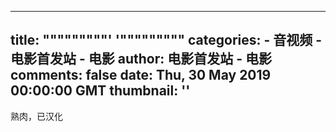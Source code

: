 
---
title: """""""""' '"""""""""
categories: 
    - 音视频
    - 电影首发站 - 电影
author: 电影首发站 - 电影
comments: false
date: Thu, 30 May 2019 00:00:00 GMT
thumbnail: ''
---

<div>   
熟肉，已汉化  
</div>
            